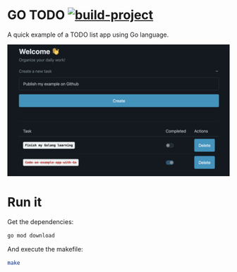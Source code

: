 # GO TODO [![build-project](https://github.com/GurYN/go-todo/actions/workflows/build-project.yml/badge.svg)](https://github.com/GurYN/go-todo/actions/workflows/build-project.yml)
A quick example of a TODO list app using Go language.

![Screenshot](/doc/medias/screenshot.png)

# Run it
Get the dependencies:
```bash
go mod download
```

And execute the makefile:
```bash
make
```